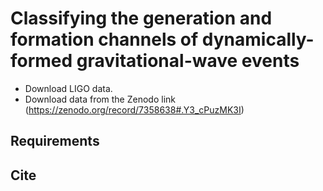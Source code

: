 # Classifying the generation and formation channels of dynamically-formed gravitational-wave events



- Download LIGO data.
- Download data from the Zenodo link (https://zenodo.org/record/7358638#.Y3_cPuzMK3I)


## Requirements

## Cite
